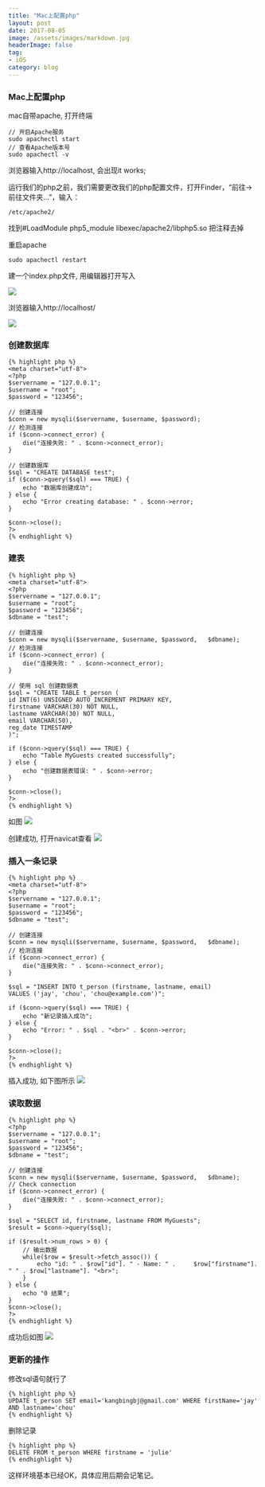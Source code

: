 ```yaml
---
title: "Mac上配置php"
layout: post
date: 2017-08-05
image: /assets/images/markdown.jpg
headerImage: false
tag:
- iOS
category: blog
---
```


### Mac上配置php

mac自带apache, 打开终端
	
	// 开启Apache服务  
	sudo apachectl start  
	// 查看Apache版本号  
	sudo apachectl -v  
	
浏览器输入http://localhost, 会出现it works;

运行我们的php之前，我们需要更改我们的php配置文件，打开Finder，“前往->前往文件夹...”，输入：

	/etc/apache2/  
	
找到#LoadModule php5_module libexec/apache2/libphp5.so 把注释去掉

重启apache

	sudo apachectl restart 
	
建一个index.php文件, 用编辑器打开写入<?php phpinfo(); ?> 

![](https://ws1.sinaimg.cn/large/9e1008a3ly1fi8ydmdvtoj20b507p3yj.jpg)

浏览器输入http://localhost/

![](https://ws1.sinaimg.cn/mw690/9e1008a3ly1fi8yf7pb4dj20tp0p442t.jpg)

### 创建数据库

	{% highlight php %}
	<meta charset="utf-8">
	<?php
	$servername = "127.0.0.1";
	$username = "root";
	$password = "123456";

	// 创建连接
	$conn = new mysqli($servername, $username, $password);
	// 检测连接
	if ($conn->connect_error) {
    	die("连接失败: " . $conn->connect_error);
	} 

	// 创建数据库
	$sql = "CREATE DATABASE test";
	if ($conn->query($sql) === TRUE) {
    	echo "数据库创建成功";
	} else {
    	echo "Error creating database: " . $conn->error;
	}

	$conn->close();
	?>
	{% endhighlight %}
	
### 建表

	{% highlight php %}
	<meta charset="utf-8">
	<?php
	$servername = "127.0.0.1";
	$username = "root";
	$password = "123456";
	$dbname = "test";

	// 创建连接
	$conn = new mysqli($servername, $username, $password, 	$dbname);
	// 检测连接
	if ($conn->connect_error) {
    	die("连接失败: " . $conn->connect_error);
	} 

	// 使用 sql 创建数据表
	$sql = "CREATE TABLE t_person (
	id INT(6) UNSIGNED AUTO_INCREMENT PRIMARY KEY, 
	firstname VARCHAR(30) NOT NULL,
	lastname VARCHAR(30) NOT NULL,
	email VARCHAR(50),
	reg_date TIMESTAMP
	)";

	if ($conn->query($sql) === TRUE) {
    	echo "Table MyGuests created successfully";
	} else {
    	echo "创建数据表错误: " . $conn->error;
	}

	$conn->close();
	?>
	{% endhighlight %}

如图
![](https://ws1.sinaimg.cn/mw690/9e1008a3ly1fi8ykkwvfwj20kl05odg0.jpg)

创建成功, 打开navicat查看
 ![](https://ws1.sinaimg.cn/mw690/9e1008a3ly1fi8ylfragkj20oh0e8ac0.jpg)
 
 
### 插入一条记录
	
	{% highlight php %}
	<meta charset="utf-8">
	<?php
	$servername = "127.0.0.1";
	$username = "root";
	$password = "123456";
	$dbname = "test";

	// 创建连接
	$conn = new mysqli($servername, $username, $password, 	$dbname);
	// 检测连接
	if ($conn->connect_error) {
    	die("连接失败: " . $conn->connect_error);
	} 

	$sql = "INSERT INTO t_person (firstname, lastname, email)
	VALUES ('jay', 'chou', 'chou@example.com')";

	if ($conn->query($sql) === TRUE) {
    	echo "新记录插入成功";
	} else {
    	echo "Error: " . $sql . "<br>" . $conn->error;
	}

	$conn->close();
	?>
	{% endhighlight %}

插入成功, 如下图所示
![](https://ws1.sinaimg.cn/mw690/9e1008a3ly1fi8ysllp4rj20s30c0jtl.jpg)


###	读取数据

	{% highlight php %}
	<?php
	$servername = "127.0.0.1";
	$username = "root";
	$password = "123456";
	$dbname = "test";
 
	// 创建连接
	$conn = new mysqli($servername, $username, $password, 	$dbname);
	// Check connection
	if ($conn->connect_error) {
    	die("连接失败: " . $conn->connect_error);
	} 
 
	$sql = "SELECT id, firstname, lastname FROM MyGuests";
	$result = $conn->query($sql);
 
	if ($result->num_rows > 0) {
    	// 输出数据
    	while($row = $result->fetch_assoc()) {
        	echo "id: " . $row["id"]. " - Name: " . 	$row["firstname"]. " " . $row["lastname"]. "<br>";
    	}
	} else {
    	echo "0 结果";
	}
	$conn->close();
	?>
	{% endhighlight %}
	
	
成功后如图
![](https://ws1.sinaimg.cn/mw690/9e1008a3ly1fi8zcjeix1j20dj05ejrn.jpg)

### 更新的操作
修改sql语句就行了

	{% highlight php %}
	UPDATE t_person SET email='kangbingbj@gmail.com' WHERE firstName='jay' AND lastname='chou'
	{% endhighlight %}
	
删除记录

	{% highlight php %}
	DELETE FROM t_person WHERE firstname = 'julie'
	{% endhighlight %}
	

这样环境基本已经OK，具体应用后期会记笔记。